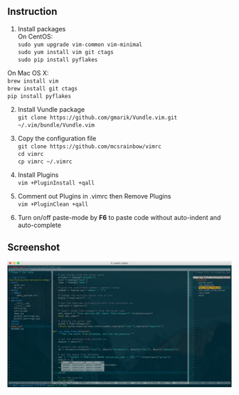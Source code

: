 Instruction
---
1. Install packages<br>
On CentOS:<br>
`sudo yum upgrade vim-common vim-minimal`<br>
`sudo yum install vim git ctags`<br>
`sudo pip install pyflakes`<br>

On Mac OS X:<br>
`brew install vim`<br>
`brew install git ctags`<br>
`pip install pyflakes`<br>

2. Install Vundle package<br>
`git clone https://github.com/gmarik/Vundle.vim.git ~/.vim/bundle/Vundle.vim`<br>

3. Copy the configuration file<br>
`git clone https://github.com/mcsrainbow/vimrc`<br>
`cd vimrc`<br>
`cp vimrc ~/.vimrc`<br>

4. Install Plugins<br>
`vim +PluginInstall +qall`<br>

5. Comment out Plugins in .vimrc then Remove Plugins<br>
`vim +PluginClean +qall`<br>

6. Turn on/off paste-mode by **F6** to paste code without auto-indent and auto-complete<br>

Screenshot
---
![image](screenshot.png)
